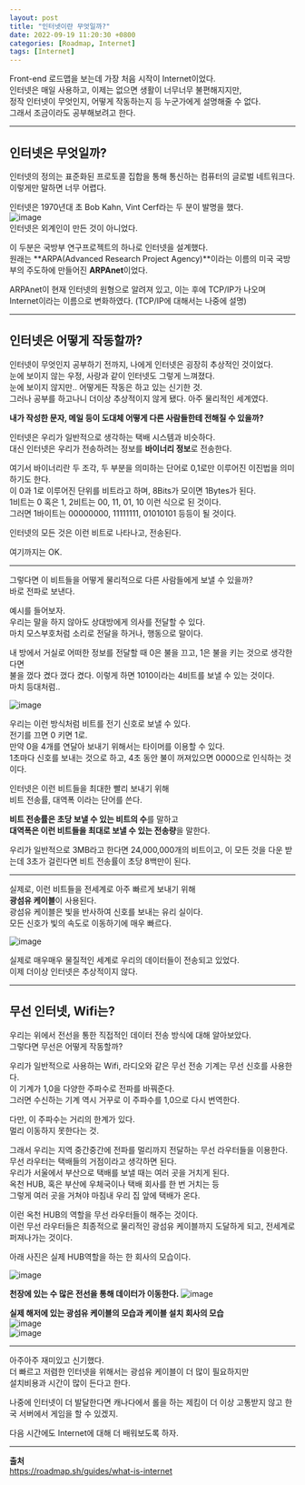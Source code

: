 ```yaml
---
layout: post
title: "인터넷이란 무엇일까?"
date: 2022-09-19 11:20:30 +0800
categories: [Roadmap, Internet]
tags: [Internet]
---
```


Front-end 로드맵을 보는데 가장 처음 시작이 Internet이었다.  
인터넷은 매일 사용하고, 이제는 없으면 생활이 너무너무 불편해지지만,  
정작 인터넷이 무엇인지, 어떻게 작동하는지 등 누군가에게 설명해줄 수 없다.  
그래서 조금이라도 공부해보려고 한다.  

---  

## **인터넷은 무엇일까?**  

인터넷의 정의는 표준화된 프로토콜 집합을 통해 통신하는 컴퓨터의 글로벌 네트워크다.  
이렇게만 말하면 너무 어렵다.  

인터넷은 1970년대 초 Bob Kahn, Vint Cerf라는 두 분이 발명을 했다.  
![image](/assets/img/sample/internet1.png)  
인터넷은 외계인이 만든 것이 아니었다.  

이 두분은 국방부 연구프로젝트의 하나로 인터넷을 설계했다.  
원래는 **ARPA(Advanced Research Project Agency)**이라는 이름의 미국 국방부의 주도하에 만들어진 **ARPAnet**이었다.  

ARPAnet이 현재 인터넷의 원형으로 알려져 있고, 이는 후에 TCP/IP가 나오며 Internet이라는 이름으로 변화하였다. (TCP/IP에 대해서는 나중에 설명)  

---  

## **인터넷은 어떻게 작동할까?**  

인터넷이 무엇인지 공부하기 전까지, 나에게 인터넷은 굉장히 추상적인 것이었다.  
눈에 보이지 않는 우정, 사랑과 같이 인터넷도 그렇게 느껴졌다.  
눈에 보이지 않지만.. 어떻게든 작동은 하고 있는 신기한 것.  
그러나 공부를 하고나니 더이상 추상적이지 않게 됐다. 아주 물리적인 세계였다.  

**내가 작성한 문자, 메일 등이 도대체 어떻게 다른 사람들한테 전해질 수 있을까?**  

인터넷은 우리가 일반적으로 생각하는 택배 시스템과 비슷하다.  
대신 인터넷은 우리가 전송하려는 정보를 **바이너리 정보**로 전송한다.  

여기서 바이너리란 두 조각, 두 부분을 의미하는 단어로 0,1로만 이루어진 이진법을 의미하기도 한다.  
이 0과 1로 이루어진 단위를 비트라고 하며, 8Bits가 모이면 1Bytes가 된다.  
1비트는 0 혹은 1, 2비트는 00, 11, 01, 10 이런 식으로 된 것이다.  
그러면 1바이트는 00000000, 11111111, 01010101 등등이 될 것이다.  

인터넷의 모든 것은 이런 비트로 나타나고, 전송된다.  

여기까지는 OK.  

---  

그렇다면 이 비트들을 어떻게 물리적으로 다른 사람들에게 보낼 수 있을까?  
바로 전파로 보낸다.  

예시를 들어보자.  
우리는 말을 하지 않아도 상대방에게 의사를 전달할 수 있다.  
마치 모스부호처럼 소리로 전달을 하거나, 행동으로 말이다.  

내 방에서 거실로 어떠한 정보를 전달할 때 0은 불을 끄고, 1은 불을 키는 것으로 생각한다면  
불을 껐다 켰다 껐다 켰다. 이렇게 하면 1010이라는 4비트를 보낼 수 있는 것이다.  
마치 등대처럼.. 

![image](/assets/img/sample/internet2.png)  

우리는 이런 방식처럼 비트를 전기 신호로 보낼 수 있다.  
전기를 끄면 0 키면 1로.  
만약 0을 4개를 연달아 보내기 위해서는 타이머를 이용할 수 있다.  
1초마다 신호를 보내는 것으로 하고, 4초 동안 불이 꺼져있으면 0000으로 인식하는 것이다.  

인터넷은 이런 비트들을 최대한 빨리 보내기 위해  
비트 전송률, 대역폭 이라는 단어를 쓴다.  

**비트 전송률은 초당 보낼 수 있는 비트의 수**를 말하고  
**대역폭은 이런 비트들을 최대로 보낼 수 있는 전송량**을 말한다.  

우리가 일반적으로 3MB라고 한다면 24,000,000개의 비트이고, 이 모든 것을 다운 받는데 3초가 걸린다면 비트 전송률이 초당 8백만이 된다.  

---  

실제로, 이런 비트들을 전세계로 아주 빠르게 보내기 위해  
**광섬유 케이블**이 사용된다.  
광섬유 케이블은 빛을 반사하여 신호를 보내는 유리 실이다.  
모든 신호가 빛의 속도로 이동하기에 매우 빠르다.  

![image](/assets/img/sample/internet3.png)  

실제로 매우매우 물질적인 세계로 우리의 데이터들이 전송되고 있었다.  
이제 더이상 인터넷은 추상적이지 않다.  

---  

## **무선 인터넷, Wifi는?**  

우리는 위에서 전선을 통한 직접적인 데이터 전송 방식에 대해 알아보았다.  
그렇다면 무선은 어떻게 작동할까?  

우리가 일반적으로 사용하는 Wifi, 라디오와 같은 무선 전송 기계는 무선 신호를 사용한다.  
이 기계가 1,0을 다양한 주파수로 전파를 바꿔준다.  
그러면 수신하는 기계 역시 거꾸로 이 주파수를 1,0으로 다시 번역한다.  

다만, 이 주파수는 거리의 한계가 있다.  
멀리 이동하지 못한다는 것.  

그래서 우리는 지역 중간중간에 전파를 멀리까지 전달하는 무선 라우터들을 이용한다.  
무선 라우터는 택배들의 거점이라고 생각하면 된다.  
우리가 서울에서 부산으로 택배를 보낼 때는 여러 곳을 거치게 된다.  
옥천 HUB, 혹은 부산에 우체국이나 택배 회사를 한 번 거치는 등  
그렇게 여러 곳을 거쳐야 마침내 우리 집 앞에 택배가 온다.  

이런 옥천 HUB의 역할을 무선 라우터들이 해주는 것이다.  
이런 무선 라우터들은 최종적으로 물리적인 광섬유 케이블까지 도달하게 되고, 전세계로 퍼져나가는 것이다.  

아래 사진은 실제 HUB역할을 하는 한 회사의 모습이다.  

![image](/assets/img/sample/internet4.png)  

**천장에 있는 수 많은 전선을 통해 데이터가 이동한다.**
![image](/assets/img/sample/internet5.png)  

**실제 해저에 있는 광섬유 케이블의 모습과 케이블 설치 회사의 모습**  
![image](/assets/img/sample/internet6.png)  
![image](/assets/img/sample/internet7.png)  

---  

아주아주 재미있고 신기했다.  
더 빠르고 저렴한 인터넷을 위해서는 광섬유 케이블이 더 많이 필요하지만  
설치비용과 시간이 많이 든다고 한다.  

나중에 인터넷이 더 발달한다면 캐나다에서 롤을 하는 제킴이 더 이상 고통받지 않고 한국 서버에서 게임을 할 수 있겠지.

다음 시간에도 Internet에 대해 더 배워보도록 하자.  

---  

**출처**  
https://roadmap.sh/guides/what-is-internet




